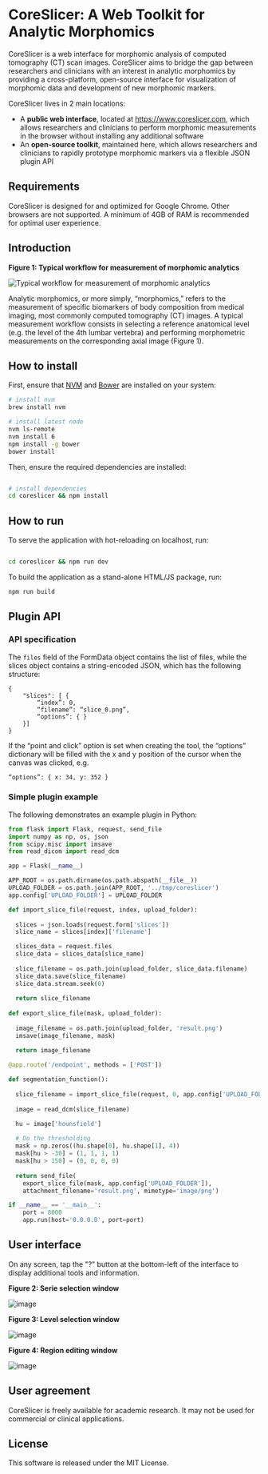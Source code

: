 # CoreSlicer: A Web Toolkit for Analytic Morphomics

CoreSlicer is a web interface for morphomic analysis of computed tomography (CT) scan images. CoreSlicer aims to bridge the gap between researchers and clinicians with an interest in analytic morphomics by providing a cross-platform, open-source interface for visualization of morphomic data and development of new morphomic markers.

CoreSlicer lives in 2 main locations:

- A **public web interface**, located at https://www.coreslicer.com, which allows researchers and clinicians to perform morphomic measurements in the browser without installing any additional software
- An **open-source toolkit**, maintained here, which allows researchers and clinicians to rapidly prototype morphomic markers via a flexible JSON plugin API 

## Requirements

CoreSlicer is designed for and optimized for Google Chrome. Other browsers are not supported. A minimum of 4GB of RAM is recommended for optimal user experience.

## Introduction

**Figure 1: Typical workflow for measurement of morphomic analytics**

![Typical workflow for measurement of morphomic analytics](https://user-images.githubusercontent.com/681636/38286639-68c3c4e0-3794-11e8-8e17-168d3239b2ff.png)

Analytic morphomics, or more simply, “morphomics,” refers to the measurement of specific biomarkers of body composition from medical imaging, most commonly computed tomography (CT) images. A typical measurement workflow consists in selecting a reference anatomical level (e.g. the level of the 4th lumbar vertebra) and performing morphometric measurements on the corresponding axial image (Figure 1).

## How to install

First, ensure that [NVM](https://github.com/creationix/nvm) and [Bower](https://bower.io/) are installed on your system:

``` bash
# install nvm
brew install nvm

# install latest node
nvm ls-remote
nvm install 6
npm install -g bower
bower install
```

Then, ensure the required dependencies are installed:

```bash

# install dependencies
cd coreslicer && npm install

```

## How to run

To serve the application with hot-reloading on localhost, run:

```bash

cd coreslicer && npm run dev

```

To build the application as a stand-alone HTML/JS package, run:

```bash
npm run build

```

## Plugin API

### API specification


The `files` field of the FormData object contains the list of files, while the slices object contains a string-encoded JSON, which has the following structure: 

```
{
	"slices": [ {
		“index”: 0,
		“filename”: “slice_0.png”,
		“options”: { } 
	}]
}
```

If the “point and click” option is set when creating the tool, the “options” dictionary will be filled with the x and y position of the cursor when the canvas was clicked, e.g. 

```
“options”: { x: 34, y: 352 } 
```

### Simple plugin example

The following demonstrates an example plugin in Python:

```python
from flask import Flask, request, send_file
import numpy as np, os, json
from scipy.misc import imsave
from read_dicom import read_dcm

app = Flask(__name__)

APP_ROOT = os.path.dirname(os.path.abspath(__file__))
UPLOAD_FOLDER = os.path.join(APP_ROOT, '../tmp/coreslicer')
app.config['UPLOAD_FOLDER'] = UPLOAD_FOLDER

def import_slice_file(request, index, upload_folder):
  
  slices = json.loads(request.form['slices'])
  slice_name = slices[index]['filename']

  slices_data = request.files
  slice_data = slices_data[slice_name]
  
  slice_filename = os.path.join(upload_folder, slice_data.filename)
  slice_data.save(slice_filename)
  slice_data.stream.seek(0)
  
  return slice_filename
  
def export_slice_file(mask, upload_folder):
  
  image_filename = os.path.join(upload_folder, 'result.png')
  imsave(image_filename, mask)

  return image_filename

@app.route('/endpoint', methods = ['POST'])
  
def segmentation_function():
  
  slice_filename = import_slice_file(request, 0, app.config['UPLOAD_FOLDER'])
  
  image = read_dcm(slice_filename)

  hu = image['hounsfield']
  
  # Do the thresholding
  mask = np.zeros((hu.shape[0], hu.shape[1], 4))
  mask[hu > -30] = (1, 1, 1, 1)
  mask[hu > 150] = (0, 0, 0, 0)
  
  return send_file(
    export_slice_file(mask, app.config['UPLOAD_FOLDER']),
    attachment_filename='result.png', mimetype='image/png')

if __name__ == '__main__':
    port = 8000
    app.run(host='0.0.0.0', port=port)
```

## User interface

On any screen, tap the "?" button at the bottom-left of the interface to display additional tools and information.

**Figure 2: Serie selection window**

![image](https://user-images.githubusercontent.com/681636/38292009-13ca1018-37b0-11e8-8f55-8ca88bcd22f8.png)

**Figure 3: Level selection window**

![image](https://user-images.githubusercontent.com/681636/38292018-266eee46-37b0-11e8-960c-060f6b5f12d8.png)

**Figure 4: Region editing window**

![image](https://user-images.githubusercontent.com/681636/38292032-3a339468-37b0-11e8-8a48-ad6fb9b37376.png)

## User agreement

CoreSlicer is freely available for academic research. It may not be used for commercial or clinical applications.

## License

This software is released under the MIT License. 
